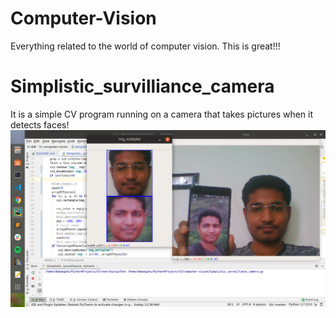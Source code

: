 # Computer-Vision
Everything related to the world of computer vision. This is great!!!

# Simplistic_survilliance_camera
It is a simple CV program running on  a camera that takes pictures when it detects faces!
![alt text](https://raw.githubusercontent.com/Debangshu132/Computer-Vision/master/Images/Surveillance_camera_example.png)
